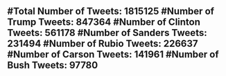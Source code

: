 #Total Number of Tweets: 1815125 
#Number of Trump Tweets: 847364
#Number of Clinton Tweets: 561178
#Number of Sanders Tweets: 231494
#Number of Rubio Tweets: 226637
#Number of Carson Tweets: 141961
#Number of Bush Tweets: 97780
---
